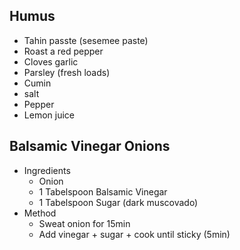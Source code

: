 
Humus
------
* Tahin passte (sesemee paste)
* Roast a red pepper
* Cloves garlic
* Parsley (fresh loads)
* Cumin
* salt
* Pepper
* Lemon juice


Balsamic Vinegar Onions
-----------------------

* Ingredients
    * Onion
    * 1 Tabelspoon Balsamic Vinegar
    * 1 Tabelspoon Sugar (dark muscovado)
* Method
    * Sweat onion for 15min
    * Add vinegar + sugar + cook until sticky (5min)

